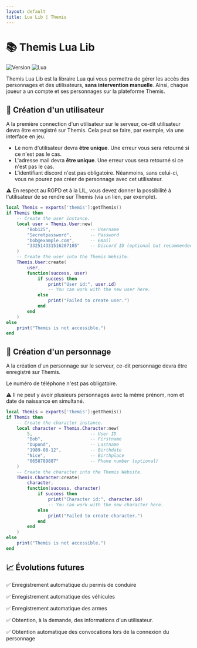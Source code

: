 ```yaml
---
layout: default
title: Lua Lib | Themis
---
```


# 📚 Themis Lua Lib

![Version](https://img.shields.io/badge/Version-0.1.0--beta.1-blue.svg)
![Lua](https://img.shields.io/badge/Lua-5.4%2B-blue.svg)

Themis Lua Lib est la libraire Lua qui vous permettra de gérer les accès des personnages et des utilisateurs, **sans intervention manuelle**. Ainsi, chaque joueur a un compte et ses personnages sur la plateforme Themis.

## 👤 Création d'un utilisateur

A la première connection d'un utilisateur sur le serveur, ce-dit utilisateur devra être enregistré sur Themis. Cela peut se faire, par exemple, via une interface en jeu.

- Le nom d'utilisateur devra **être unique**. Une erreur vous sera retourné si ce n'est pas le cas.
- L'adresse mail devra **être unique**. Une erreur vous sera retourné si ce n'est pas le cas.
- L'identifiant discord n'est pas obligatoire. Néanmoins, sans celui-ci, vous ne pourez pas créer de personnage avec cet utilisateur.

⚠️ En respect au RGPD et à la LIL, vous devez donner la possibilité à l'utilisateur de se rendre sur Themis (via un lien, par exemple).

```lua
local Themis = exports['themis']:getThemis()
if Themis then
    -- Create the user instance.
    local user = Themis.User:new(
        "Bob125",               -- Username
        "Secretpassword",       -- Password
        "bob@example.com",      -- Email
        "332514331516207105"    -- Discord ID (optional but recommended)
    )
    -- Create the user into the Themis Website.
    Themis.User:create(
        user,
        function(success, user)
            if success then
                print("User id:", user.id)
                -- You can work with the new user here.
            else
                print("Failed to create user.")
            end
        end
    )
else
    print("Themis is not accessible.")
end
```

## 👥 Création d'un personnage

A la création d'un personnage sur le serveur, ce-dit personnage devra être enregistré sur Themis.

Le numéro de téléphone n'est pas obligatoire.

⚠️ Il ne peut y avoir plusieurs personnages avec la même prénom, nom et date de naissance en simultané. 

```lua
local Themis = exports['themis']:getThemis()
if Themis then
    -- Create the character instance.
    local character = Themis.Character:new(
        5,                      -- User ID
        "Bob",                  -- Firstname
        "Dupond",               -- Lastname
        "1989-08-12",           -- Birthdate
        "Nice",                 -- Birthplace
        "0658789887"            -- Phone number (optional)
    )
    -- Create the character into the Themis Website.
    Themis.Character:create(
        character,
        function(success, character)
            if success then
                print("Character id:", character.id)
                -- You can work with the new character here.
            else
                print("Failed to create character.")
            end
        end
    )
else
    print("Themis is not accessible.")
end
```

## 📈 Évolutions futures

✅ Enregistrement automatique du permis de conduire

✅ Enregistrement automatique des véhicules

✅ Enregistrement automatique des armes

✅ Obtention, à la demande, des informations d'un utilisateur.

✅ Obtention automatique des convocations lors de la connexion du personnage
